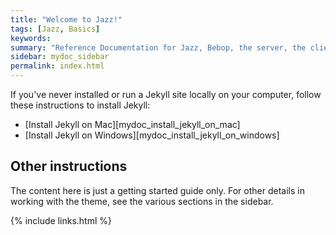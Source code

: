 ```yaml
---
title: "Welcome to Jazz!"
tags: [Jazz, Basics]
keywords:
summary: "Reference Documentation for Jazz, Bebop, the server, the clients and the reference docker images"
sidebar: mydoc_sidebar
permalink: index.html
---
```


If you've never installed or run a Jekyll site locally on your computer, follow these instructions to install Jekyll:

* [Install Jekyll on Mac][mydoc_install_jekyll_on_mac]
* [Install Jekyll on Windows][mydoc_install_jekyll_on_windows]

## Other instructions

The content here is just a getting started guide only. For other details in working with the theme, see the various sections in the sidebar.

{% include links.html %}
